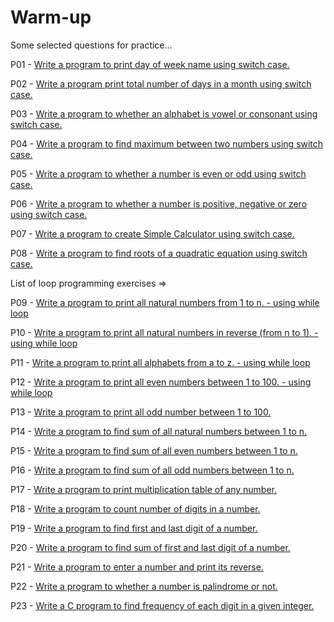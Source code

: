 # Warm-up
Some selected questions for practice...

P01 - [Write a program to print day of week name using switch case.](https://github.com/Crypt0Nyt/Warm-up/blob/main/Programs/P01.cpp)

P02 - [Write a program print total number of days in a month using switch case.](https://github.com/Crypt0Nyt/Warm-up/blob/main/Programs/P02%20.cpp)

P03 - [Write a program to  whether an alphabet is vowel or consonant using switch case.](https://github.com/Crypt0Nyt/Warm-up/blob/main/Programs/P03.cpp)

P04 - [Write a program to find maximum between two numbers using switch case.](https://github.com/Crypt0Nyt/Warm-up/blob/main/Programs/P04.cpp)

P05 - [Write a program to  whether a number is even or odd using switch case.](https://github.com/Crypt0Nyt/Warm-up/blob/main/Programs/P05.cpp)

P06 - [Write a program to  whether a number is positive, negative or zero using switch case.](https://github.com/Crypt0Nyt/Warm-up/blob/main/Programs/P06.cpp)

P07 - [Write a program to create Simple Calculator using switch case.](https://github.com/Crypt0Nyt/Warm-up/blob/main/Programs/P07.cpp)

P08 - [Write a program to find roots of a quadratic equation using switch case.](https://github.com/Crypt0Nyt/Warm-up/blob/main/Programs/P08.cpp)


List of loop programming exercises =>

P09 - [Write a program to print all natural numbers from 1 to n. - using while loop](https://github.com/Crypt0Nyt/Warm-up/blob/main/Programs/P09.cpp)

P10 - [Write a program to print all natural numbers in reverse (from n to 1). - using while loop](https://github.com/Crypt0Nyt/Warm-up/blob/main/Programs/P10.cpp)

P11 - [Write a program to print all alphabets from a to z. - using while loop](https://github.com/Crypt0Nyt/Warm-up/blob/main/Programs/P11.cpp)

P12 - [Write a program to print all even numbers between 1 to 100. - using while loop](https://github.com/Crypt0Nyt/Warm-up/blob/main/Programs/P12.cpp)

P13 - [Write a program to print all odd number between 1 to 100.](https://github.com/Crypt0Nyt/Warm-up/blob/main/Programs/P13.cpp)

P14 - [Write a program to find sum of all natural numbers between 1 to n.](https://github.com/Crypt0Nyt/Warm-up/blob/main/Programs/P14.cpp)

P15 - [Write a program to find sum of all even numbers between 1 to n.](https://github.com/Crypt0Nyt/Warm-up/blob/main/Programs/P15.cpp)

P16 - [Write a program to find sum of all odd numbers between 1 to n.](https://github.com/Crypt0Nyt/Warm-up/blob/main/Programs/P16.cpp)

P17 - [Write a program to print multiplication table of any number.](https://github.com/Crypt0Nyt/Warm-up/blob/main/Programs/P17.cpp)

P18 - [Write a program to count number of digits in a number.](https://github.com/Crypt0Nyt/Warm-up/blob/main/Programs/P18.cpp)

P19 - [Write a program to find first and last digit of a number.](https://github.com/Crypt0Nyt/Warm-up/blob/main/Programs/P19.cpp)

P20 - [Write a program to find sum of first and last digit of a number.](https://github.com/Crypt0Nyt/Warm-up/blob/main/Programs/P20.cpp)

P21 - [Write a program to enter a number and print its reverse.](https://github.com/Crypt0Nyt/Warm-up/blob/main/Programs/P21.cpp)

P22 - [Write a program to  whether a number is palindrome or not.](https://github.com/Crypt0Nyt/Warm-up/blob/main/Programs/P22.cpp)

P23 - [Write a C program to find frequency of each digit in a given integer.](https://github.com/Crypt0Nyt/Warm-up/blob/main/Programs/P23.cpp)
 
